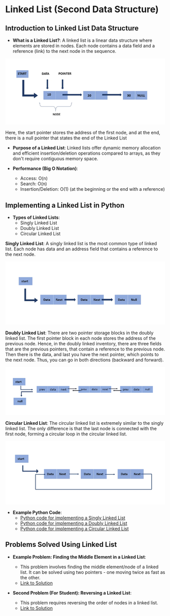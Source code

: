 # Linked List (Second Data Structure)

## Introduction to Linked List Data Structure

- **What is a Linked List?**: A linked list is a linear data structure where elements are stored in nodes. Each node contains a data field and a reference (link) to the next node in the sequence.

![Linked list representation](images/linked-list-representation.png)

Here, the start pointer stores the address of the first node, and at the end, there is a null pointer that states the end of the Linked List

- **Purpose of a Linked List**: Linked lists offer dynamic memory allocation and efficient insertion/deletion operations compared to arrays, as they don't require contiguous memory space.

- **Performance (Big O Notation)**: 
  - Access: O(n)
  - Search: O(n)
  - Insertion/Deletion: O(1) (at the beginning or the end with a reference)

## Implementing a Linked List in Python

- **Types of Linked Lists**: 
  - Singly Linked List
  - Doubly Linked List
  - Circular Linked List

**Singly Linked List**: A singly linked list is the most common type of linked list. Each node has data and an address field that contains a reference to the next node.

![Singly Linked List](images/singly-linked-list.png)

**Doubly Linked List**: There are two pointer storage blocks in the doubly linked list. The first pointer block in each node stores the address of the previous node. Hence, in the doubly linked inventory, there are three fields that are the previous pointers, that contain a reference to the previous node. Then there is the data, and last you have the next pointer, which points to the next node. Thus, you can go in both directions (backward and forward).

![Doubly Linked List](images/doubly-linked-list.png)

**Circular Linked List**: The circular linked list is extremely similar to the singly linked list. The only difference is that the last node is connected with the first node, forming a circular loop in the circular linked list.

![Circular Linked List](images/circular-linked-list.png)

- **Example Python Code**:
  - [Python code for implementing a Singly Linked List](examples/simgly-linked-list.md)
  - [Python code for implementing a Doubly Linked List](examples/doubly-linked-list.md)
  - [Python code for implementing a Circular Linked List](examples/circular-linked-list.md)

## Problems Solved Using Linked List

- **Example Problem: Finding the Middle Element in a Linked List**:
  - This problem involves finding the middle element/node of a linked list. It can be solved using two pointers - one moving twice as fast as the other.
  - [Link to Solution](solutions/second-data-structure/find-midle-element.py)

- **Second Problem (For Student): Reversing a Linked List**:
  - This problem requires reversing the order of nodes in a linked list.
  - [Link to Solution](solutions/second-data-structure/reverse-a-linked-list.py)
